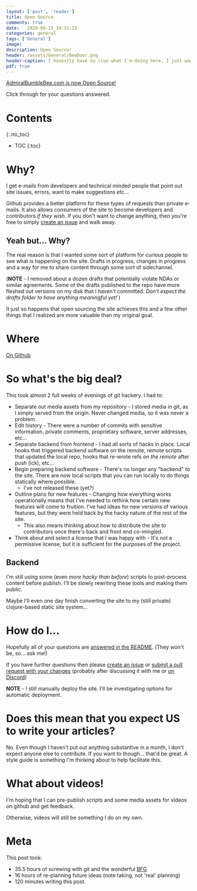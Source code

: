 ```yaml
---
layout: ['post', 'reader']
title: Open Source
comments: true
date:   2020-09-15_19:31:23 
categories: general
tags: ['General']
image:
description: Open Source!
header: /assets/General/BeeDoor.png
header-caption: I honestly have no clue what I'm doing here, I just wanted to make a cute image.
pdf: true
---
```


[AdmiralBumbleBee.com is now Open Source!](https://github.com/admiralbumblebee/AdmiralBumbleBee.com)

Click through for your questions answered.

<!--more-->


# Contents
{:.no_toc}
* TOC
{:toc}

# Why?

I get e-mails from developers and technical minded people that point out site issues, errors, want to make suggestions etc...

Github provides a better platform for these types of requests than private e-mails. It also allows consumers of the site to become developers and contributors _if they wish_. If you don't want to change anything, then you're free to simply [create an issue](https://github.com/admiralbumblebee/AdmiralBumbleBee.com/issues) and walk away.

## Yeah but... Why?

The real reason is that I wanted some sort of platform for curious people to see what is happening on the site. Drafts in progress, changes in progress and a way for me to share content through some sort of sidechannel.

(**NOTE** - I removed about a dozen drafts that potentially violate NDAs or similar agreements. Some of the drafts published to the repo have more fleshed out versions on my disk that I haven't committed. _Don't expect the drafts folder to have anything meaningful yet!_ )

It just so happens that open sourcing the site achieves this and a few other things that I realized are more valuable than my original goal.

# Where

[On Github](https://github.com/admiralbumblebee/AdmiralBumbleBee.com)

# So what's the big deal?

This took almost 2 full weeks of evenings of git hackery. I had to:

* Separate out media assets from my repository - I stored media in git, as I simply served from the origin. Never changed media, so it was never a problem.
* Edit history - There were a number of commits with sensitive information, private comments, proprietary software, server addresses, etc... 
* Separate backend from frontend - I had all sorts of hacks in place. Local hooks that triggered backend software on the remote, remote scripts that updated the local repo, hooks that re-wrote refs _on the remote_ after push (ick), etc...
* Begin preparing backend software - There's no longer any "backend" to the site. There are now local scripts that you can run locally to do things statically where possible.
  * I've not released these (yet?)
* Outline plans for new features - Changing how everything works operationally means that I've needed to rethink how certain new features will come to fruition. I've had ideas for new versions of various features, but they were held back by the hacky nature of the rest of the site.
  * This also means thinking about how to distribute the site to contributors once there's back and front end co-mingled.
* Think about and select a license that I was happy with - It's not a permissive license, but it is sufficient for the purposes of the project.

## Backend

I'm still using some (even _more hacky than before_) scripts to post-process content before publish. I'll be slowly rewriting these tools and making them public.

Maybe I'll even one day finish converting the site to my (still private) clojure-based static site system...

# How do I...

Hopefully all of your questions are [answered in the README](https://github.com/admiralbumblebee/AdmiralBumbleBee.com/blob/master/README.md). (They won't be, so... ask me!)

If you have further questions then please [create an issue](https://github.com/admiralbumblebee/AdmiralBumbleBee.com/issues) or [submit a pull request with your changes](https://github.com/admiralbumblebee/AdmiralBumbleBee.com/pulls) (probably after discussing it with me or [on Discord](https://discord.gg/34cFzVn))

**NOTE** - I still manually deploy the site. I'll be investigating options for automatic deployment.

# Does this mean that you expect **US** to write your articles?

No. Even though I haven't put out anything substantive in a month, I don't expect anyone else to contribute. If you want to though... that'd be great. A style guide is something I'm thinking about to help facilitate this.

# What about videos!

I'm hoping that I can pre-publish scripts and some media assets for videos on github and get feedback.

Otherwise, videos will still be something I do on my own.

# Meta

This post took:

* 35.5 hours of screwing with git and the wonderful [BFG](https://rtyley.github.io/bfg-repo-cleaner/)
* 16 hours of re-planning future ideas (note taking, not 'real' planning)
* 120 minutes writing this post.








